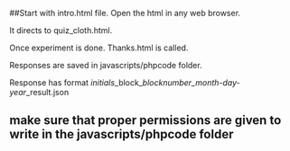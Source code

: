 ##Start with intro.html file. Open the html in any web browser.

It directs to quiz_cloth.html.

Once experiment is done. Thanks.html is called.

Responses are saved in javascripts/phpcode folder. 


Response has format *initials*\_block\_*blocknumber_month-day-year*\_result.json

## make sure that proper permissions are given to write in the javascripts/phpcode folder
